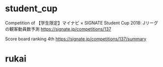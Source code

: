 # student_cup
Competition of 【学生限定】マイナビ × SIGNATE Student Cup 2018: Jリーグの観客動員数予測
https://signate.jp/competitions/137

Score board ranking 4th
https://signate.jp/competitions/137/summary
# rukai
